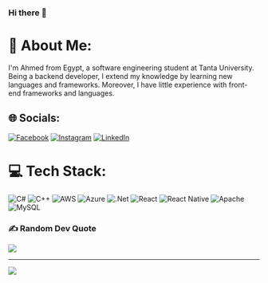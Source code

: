 ### Hi there 👋

# 💫 About Me:
I'm Ahmed from Egypt, a software engineering student at Tanta University. 
Being a backend developer, I extend my knowledge by learning new languages and frameworks.
Moreover, I have little experience with front-end frameworks and languages.


## 🌐 Socials:
[![Facebook](https://img.shields.io/badge/Facebook-%231877F2.svg?logo=Facebook&logoColor=white)](https://www.facebook.com/ahmed.tawfeek.5680) [![Instagram](https://img.shields.io/badge/Instagram-%23E4405F.svg?logo=Instagram&logoColor=white)](https://www.instagram.com/aahmed.tawfik) [![LinkedIn](https://img.shields.io/badge/LinkedIn-%230077B5.svg?logo=linkedin&logoColor=white)](https://www.linkedin.com/in/ahmed-tawfik-0842032a6) 

# 💻 Tech Stack:
![C#](https://img.shields.io/badge/c%23-%23239120.svg?style=for-the-badge&logo=csharp&logoColor=white) ![C++](https://img.shields.io/badge/c++-%2300599C.svg?style=for-the-badge&logo=c%2B%2B&logoColor=white) ![AWS](https://img.shields.io/badge/AWS-%23FF9900.svg?style=for-the-badge&logo=amazon-aws&logoColor=white) ![Azure](https://img.shields.io/badge/azure-%230072C6.svg?style=for-the-badge&logo=microsoftazure&logoColor=white) ![.Net](https://img.shields.io/badge/.NET-5C2D91?style=for-the-badge&logo=.net&logoColor=white) ![React](https://img.shields.io/badge/react-%2320232a.svg?style=for-the-badge&logo=react&logoColor=%2361DAFB) ![React Native](https://img.shields.io/badge/react_native-%2320232a.svg?style=for-the-badge&logo=react&logoColor=%2361DAFB) ![Apache](https://img.shields.io/badge/apache-%23D42029.svg?style=for-the-badge&logo=apache&logoColor=white) ![MySQL](https://img.shields.io/badge/mysql-%2300000f.svg?style=for-the-badge&logo=mysql&logoColor=white)

### ✍️ Random Dev Quote
![](https://quotes-github-readme.vercel.app/api?type=horizontal&theme=radical)

---
[![](https://visitcount.itsvg.in/api?id=Ahmed0Tawfik&icon=4&color=1)](https://visitcount.itsvg.in)

<!-- Proudly created with GPRM ( https://gprm.itsvg.in ) -->
